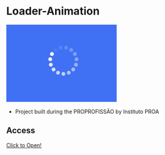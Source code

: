 # Loader-Animation

 ![preview](preview.png)

 - Project built during the PROPROFISSÃO by Instituto PROA

## Access
 [Click to Open!](https://guirl-dev.github.io/Loader-Animation/)
